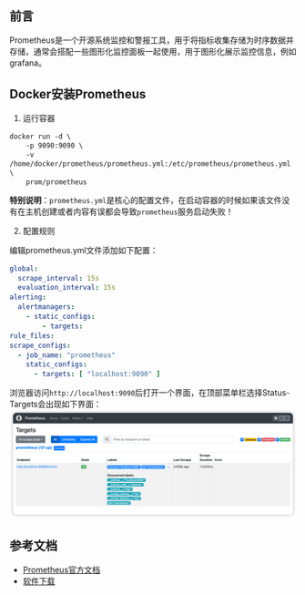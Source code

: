 ## 前言
Prometheus是一个开源系统监控和警报工具，用于将指标收集存储为时序数据并存储，通常会搭配一些图形化监控面板一起使用，用于图形化展示监控信息，例如grafana。
## Docker安装Prometheus

1. 运行容器
```shell
docker run -d \
    -p 9090:9090 \
    -v /home/docker/prometheus/prometheus.yml:/etc/prometheus/prometheus.yml \
    prom/prometheus
```
**特别说明**：`prometheus.yml`是核心的配置文件，在启动容器的时候如果该文件没有在主机创建或者内容有误都会导致`prometheus`服务启动失败！

2. 配置规则

编辑prometheus.yml文件添加如下配置：
```yaml
global:
  scrape_interval: 15s
  evaluation_interval: 15s
alerting:
  alertmanagers:
    - static_configs:
        - targets:
rule_files:
scrape_configs:
  - job_name: "prometheus"
    static_configs:
      - targets: [ "localhost:9090" ]
```
浏览器访问`http://localhost:9090`后打开一个界面，在顶部菜单栏选择Status-Targets会出现如下界面：
![img.png](img.png)
## 参考文档
- [Prometheus官方文档](https://prometheus.io/docs/introduction/overview/)
- [软件下载](https://prometheus.io/download/)
